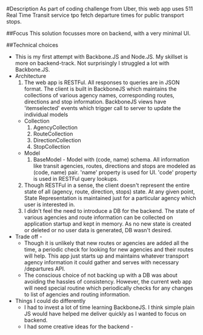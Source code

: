 #Description
  As part of coding challenge from Uber, this web app uses 511 Real Time Transit service tpo fetch departure times for public transport stops.

##Focus
  This solution focusses more on backend, with a very minimal UI.

##Technical choices
  * This is my first attempt with Backbone.JS and Node.JS. My skillset is more on backend-track. Not surprisingly I struggled a lot with Backbone.JS.
  * Architecture 
    1. The web app is RESTFul. All responses to queries are in JSON format. The client is built in BackboneJS which maintains the collections of various agency names, corresponding routes, directions and stop information. BackboneJS views have 'itemselected' events which trigger call to server to update the individual models
      * Collection
          1.  AgencyCollection
          2.  RouteCollection
          3.  DirectionCollection
          4.  StopCollection
      * Model
          1.  BaseModel - Model with (code, name) schema. All information like transit agencies, routes, directions and stops are modeled as (code, name) pair. 'name' property is used for UI. 'code' property is used in RESTFul query lookups.
    2. Though RESTFul in a sense, the client doesn't represent the entire state of all (agency, route, direction, stops) state. At any given point, State Representation is maintained just for a particular agency which user is interested in.
    3. I didn't feel the need to introduce a DB for the backend. The state of various agencies and route information can be collected on application startup and kept in memory. As no new state is created or deleted or no user data is generated, DB wasn't desired.
  * Trade off -
    * Though it is unlikely that new routes or agencies are added all the time, a periodic check for looking for new agencies and their routes will help. This app just starts up and maintains whatever transport agency information it could gather and serves with necessary /departures API.
    * The conscious choice of not backing up with a DB was about avoiding the hassles of consistency. However, the current web app will need special routine which periodically checks for any changes to list of agencies and routing information.
  * Things I could do differently
    * I had to invest a lot of time learning BackboneJS. I think simple plain JS would have helped me deliver quickly as I wanted to focus on backend.
    * I had some creative ideas for the backend - 
